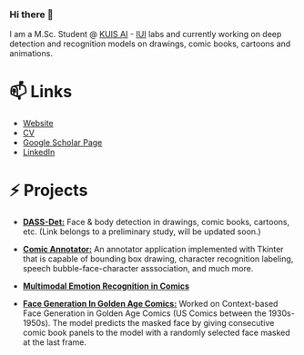### Hi there 👋

I am a M.Sc. Student @ [KUIS AI](https://ai.ku.edu.tr/) - [IUI](https://iui.ku.edu.tr/) labs and currently working on deep detection and recognition models on drawings, comic books, cartoons and animations. 

# 📫 Links

- [Website](https://barisbatuhan.github.io/)
- [CV](https://docs.google.com/document/d/1n1jQHmRx_SDG29gy4IX7imZTzznWo0H5WJ8NzU2BsZo/edit?usp=sharing)
- [Google Scholar Page](https://scholar.google.com/citations?user=nvt9dGsAAAAJ&hl=en)
- [LinkedIn](https://www.linkedin.com/in/barisbatuhan)

# ⚡ Projects

- [**DASS-Det:**](https://github.com/barisbatuhan/FaceDetector) Face & body detection in drawings, comic books, cartoons, etc. (Link belongs to a preliminary study, will be updated soon.)

- [**Comic Annotator:**](https://github.com/barisbatuhan/ComicAnnotator) An annotator application implemented with Tkinter that is capable of bounding box drawing, character recognition labeling, speech bubble-face-character asssociation, and much more.

- [**Multimodal Emotion Recognition in Comics**](https://github.com/inzva/emotion-recognition-drawings)

- [**Face Generation In Golden Age Comics:**](https://github.com/barisbatuhan/SSuperGAN) Worked on Context-based Face Generation in Golden Age Comics (US Comics between the 1930s-1950s). The model predicts the masked face by giving consecutive comic book panels to the model with a randomly selected face masked at the last frame.


<!--
**barisbatuhan/barisbatuhan** is a ✨ _special_ ✨ repository because its `README.md` (this file) appears on your GitHub profile.

Here are some ideas to get you started:

- 🔭 I’m currently working on ...
- 🌱 I’m currently learning ...
- 👯 I’m looking to collaborate on ...
- 🤔 I’m looking for help with ...
- 💬 Ask me about ...
- 📫 How to reach me: ...
- 😄 Pronouns: ...
- ⚡ Fun fact: ...
-->
